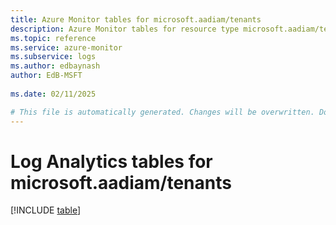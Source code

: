 ```yaml
---
title: Azure Monitor tables for microsoft.aadiam/tenants
description: Azure Monitor tables for resource type microsoft.aadiam/tenants
ms.topic: reference
ms.service: azure-monitor
ms.subservice: logs
ms.author: edbaynash
author: EdB-MSFT
   
ms.date: 02/11/2025

# This file is automatically generated. Changes will be overwritten. Do not change this file directly.
---
```


# Log Analytics tables for microsoft.aadiam/tenants  

[!INCLUDE [table](~/reusable-content/ce-skilling/azure/includes/azure-monitor/reference/tables/microsoft-aadiam_tenants-include.md)]

